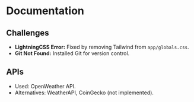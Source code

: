 # Documentation

## Challenges
- **LightningCSS Error:** Fixed by removing Tailwind from `app/globals.css`.
- **Git Not Found:** Installed Git for version control.

## APIs
- Used: OpenWeather API.
- Alternatives: WeatherAPI, CoinGecko (not implemented).
